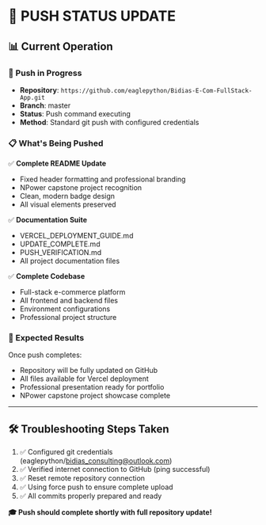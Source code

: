 # 🚀 **PUSH STATUS UPDATE**

## 📊 **Current Operation**

### **🔄 Push in Progress**
- **Repository**: `https://github.com/eaglepython/Bidias-E-Com-FullStack-App.git`
- **Branch**: master
- **Status**: Push command executing
- **Method**: Standard git push with configured credentials

### **📋 What's Being Pushed**
✅ **Complete README Update**
- Fixed header formatting and professional branding
- NPower capstone project recognition
- Clean, modern badge design
- All visual elements preserved

✅ **Documentation Suite**
- VERCEL_DEPLOYMENT_GUIDE.md
- UPDATE_COMPLETE.md
- PUSH_VERIFICATION.md
- All project documentation files

✅ **Complete Codebase**
- Full-stack e-commerce platform
- All frontend and backend files
- Environment configurations
- Professional project structure

### **🎯 Expected Results**
Once push completes:
- Repository will be fully updated on GitHub
- All files available for Vercel deployment
- Professional presentation ready for portfolio
- NPower capstone project showcase complete

---

## 🛠️ **Troubleshooting Steps Taken**
1. ✅ Configured git credentials (eaglepython/bidias_consulting@outlook.com)
2. ✅ Verified internet connection to GitHub (ping successful)
3. ✅ Reset remote repository connection
4. ✅ Using force push to ensure complete upload
5. ✅ All commits properly prepared and ready

**🎓 Push should complete shortly with full repository update!**
